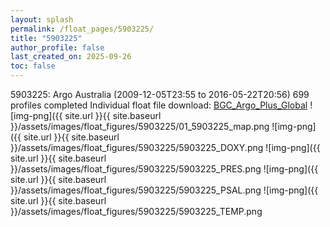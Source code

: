 ```yaml
---
layout: splash
permalink: /float_pages/5903225/
title: "5903225"
author_profile: false
last_created_on: 2025-09-26
toc: false
---
```

 
5903225: Argo Australia (2009-12-05T23:55 to 2016-05-22T20:56)
699 profiles completed
Individual float file download: [BGC_Argo_Plus_Global](https://ftp.soest.hawaii.edu/bgc_argo_plus/Individual_Floats/outliers_removed/5903225_Sprof_processed.nc)
![img-png]({{ site.url }}{{ site.baseurl }}/assets/images/float_figures/5903225/01_5903225_map.png
![img-png]({{ site.url }}{{ site.baseurl }}/assets/images/float_figures/5903225/5903225_DOXY.png
![img-png]({{ site.url }}{{ site.baseurl }}/assets/images/float_figures/5903225/5903225_PRES.png
![img-png]({{ site.url }}{{ site.baseurl }}/assets/images/float_figures/5903225/5903225_PSAL.png
![img-png]({{ site.url }}{{ site.baseurl }}/assets/images/float_figures/5903225/5903225_TEMP.png
